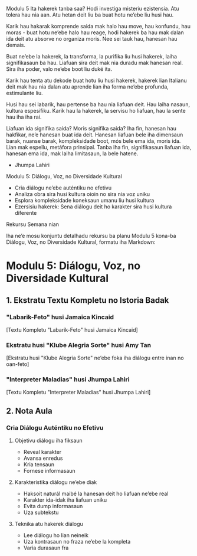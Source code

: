 Modulu 5
Ita hakerek tanba saa? Hodi investiga misteriu ezistensia. Atu tolera hau nia aan. Atu hetan deit liu ba buat hotu ne’ebe liu husi hau.

Karik hau hakarak komprende saida mak halo hau move, hau konfundu, hau moras - buat hotu ne’ebe halo hau reage, hodi hakerek ba hau mak dalan ida deit atu absorve no organiza moris. Nee sei tauk hau, hanesan hau demais.

Buat ne’ebe la hakerek, la transforma, la purifika liu husi hakerek, laiha signifikasaun ba hau. Liafuan sira deit mak nia duradu mak hanesan real. Sira iha poder, valo ne’ebe boot liu duké ita.

Karik hau tenta atu dekode buat hotu liu husi hakerek, hakerek lian Italianu deit mak hau nia dalan atu aprende lian iha forma ne’ebe profunda, estimulante liu.

Husi hau sei labarik, hau pertense ba hau nia liafuan deit. Hau laiha nasaun, kultura espesifiku. Karik hau la hakerek, la servisu ho liafuan, hau la sente hau iha iha rai.

Liafuan ida signifika saida? Moris signifika saida? Iha fin, hanesan hau hakfikar, ne’e hanesan buat ida deit. Hanesan liafuan bele iha dimensaun barak, nuanse barak, kompleksidade boot, mós bele ema ida, moris ida. Lian mak espellu, metáfora prinsipal. Tanba iha fin, signifikasaun liafuan ida, hanesan ema ida, mak laiha limitasaun, la bele hatene.
- Jhumpa Lahiri

Modulu 5: Diálogu, Voz, no Diversidade Kultural
- Cria diálogu ne’ebe auténtiku no efetivu
- Analiza obra sira husi kultura oioin no sira nia voz uniku
- Esplora kompleksidade koneksaun umanu liu husi kultura
- Ezersisiu hakerek: Sena diálogu deit ho karakter sira husi kultura diferente

Rekursu Semana nian

Iha ne’e mosu konjuntu detalhadu rekursu ba planu Modulu 5 kona-ba Diálogu, Voz, no Diversidade Kultural, formatu iha Markdown:

# Modulu 5: Diálogu, Voz, no Diversidade Kultural

## 1. Ekstratu Textu Kompletu no Istoria Badak

### "Labarik-Feto" husi Jamaica Kincaid
[Textu Kompletu "Labarik-Feto" husi Jamaica Kincaid]

### Ekstratu husi "Klube Alegria Sorte" husi Amy Tan
[Ekstratu husi "Klube Alegria Sorte" ne’ebe foka iha diálogu entre inan no oan-feto]

### "Interpreter Maladias" husi Jhumpa Lahiri
[Textu Kompletu "Interpreter Maladias" husi Jhumpa Lahiri]

## 2. Nota Aula

### Cria Diálogu Auténtiku no Efetivu

1. Objetivu diálogu iha fiksaun
   - Reveal karakter
   - Avansa enredus
   - Kria tensaun
   - Fornese informasaun

2. Karakteristika diálogu ne’ebe diak
   - Haksoit naturál maibé la hanesan deit ho liafuan ne’ebe real
   - Karakter ida-idak iha liafuan uniku
   - Evita dump informasaun
   - Uza subtekstu

3. Teknika atu hakerek diálogu
   - Lee diálogu ho lian neineik
   - Uza kontrasaun no fraza ne’ebe la kompleta
   - Varia durasaun fra